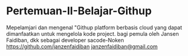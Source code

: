 # Pertemuan-II-Belajar-Githup
Mepelamjari dan mengenal "Githup platform berbasis cloud yang dapat dimanfaatkan untuk mengelola kode project.
bagi pemula oleh Jansen Faidiban, dkk sebagai developer sacode-Noken https://github.com/janzenfaidiban janzenfaidiban@gmail.com

